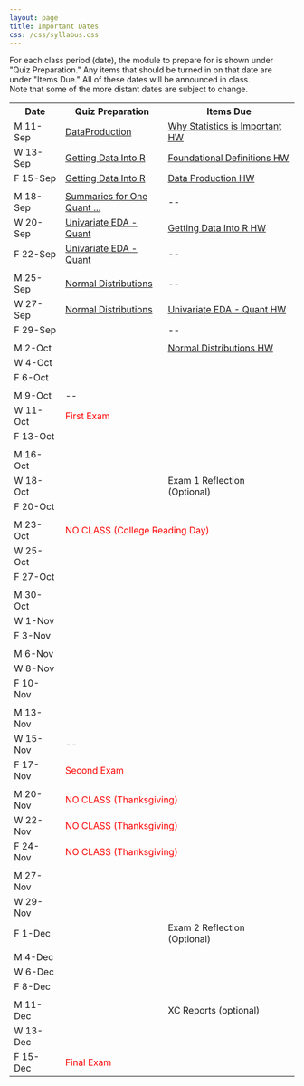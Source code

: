 ```yaml
---
layout: page
title: Important Dates
css: /css/syllabus.css
---
```


<div class="alert alert-info">
For each class period (date), the module to prepare for is shown under "Quiz Preparation." Any items that should be turned in on that date are under "Items Due." All of these dates will be announced in class.
</div>

<div class="alert alert-warn">
Note that some of the more distant dates are subject to change.
</div>

<table width="100%">
<tr><th width="18%">Date</th><th width="36%">Quiz Preparation</th><th width="46%">Items Due</th></tr>
<tr><td>M 11-Sep</td>
    <td><a href="../modules/DataProduction">DataProduction</a></td>
    <td><a href="../modules/WhyStats_HW">Why Statistics is Important HW</a></td></tr>
<tr><td>W 13-Sep</td>
    <td><a href="../modules/GettingDataIntoR">Getting Data Into R</a></td>
    <td><a href="../modules/FoundationalDefns_HW">Foundational Definitions HW</a></td></tr>
<tr><td>F 15-Sep</td>
    <td><a href="../modules/GettingDataIntoR">Getting Data Into R</a></td>
    <td><a href="../modules/DataProduction_HW">Data Production HW</a></td></tr>
    
<tr><td></td><td></td><td></td></tr>
<tr><td>M 18-Sep</td>
    <td><a href="../modules/UEDAQuant1">Summaries for One Quant ...</a></td>
    <td>--</td></tr>
<tr><td>W 20-Sep</td>
    <td><a href="../modules/UEDAQuant2">Univariate EDA - Quant</a></td>
    <td><a href="../modules/GettingDataIntoR_HW">Getting Data Into R HW</a></td></tr>
<tr><td>F 22-Sep</td>
    <td><a href="../modules/UEDAQuant2">Univariate EDA - Quant</a></td>
    <td>--</td></tr>
    
<tr><td></td><td></td><td></td></tr>
<tr><td>M 25-Sep</td>
    <td><a href="../modules/NormalDist">Normal Distributions</a></td>
    <td>--</td></tr>
<tr><td>W 27-Sep</td>
    <td><a href="../modules/NormalDist">Normal Distributions</a></td>
    <td><a href="../modules/UEDAQuant2_HW">Univariate EDA - Quant HW</a></td></tr>
<tr><td>F 29-Sep</td>
    <td></td>
    <td>--</td></tr>
    
<tr><td></td><td></td><td></td></tr>
<tr><td>M 2-Oct</td>
    <td></td>
    <td><a href="../modules/NormalDist_HW">Normal Distributions HW</a></td></tr>
<tr><td>W 4-Oct</td>
    <td></td>
    <td></td></tr>
<tr><td>F 6-Oct</td>
    <td></td>
    <td></td></tr>
    
<tr><td></td><td></td><td></td></tr>
<tr><td>M 9-Oct</td>
    <td>--</td>
    <td></td></tr>
<tr><td>W 11-Oct</td>
    <td colspan="2"><span style="color:red">First Exam</span></td></tr>
<tr><td>F 13-Oct</td>
    <td></td>
    <td></td></tr>
    
<tr><td></td><td></td><td></td></tr>
<tr><td>M 16-Oct</td>
    <td></td>
    <td></td></tr>
<tr><td>W 18-Oct</td>
    <td></td>
    <td>Exam 1 Reflection (Optional)</td></tr>
<tr><td>F 20-Oct</td>
    <td></td>
    <td></td></tr>
    
<tr><td></td><td></td><td></td></tr>
<tr><td>M 23-Oct</td>
    <td colspan="2"><span style="color:red">NO CLASS (College Reading Day)</span></td></tr>
<tr><td>W 25-Oct</td>
    <td></td>
    <td></td></tr>
<tr><td>F 27-Oct</td>
    <td></td>
    <td></td></tr>
    
<tr><td></td><td></td><td></td></tr>
<tr><td>M 30-Oct</td>
    <td></td>
    <td></td></tr>
<tr><td>W 1-Nov</td>
    <td></td>
    <td></td></tr>
<tr><td>F 3-Nov</td>
    <td></td>
    <td></td></tr>
    
<tr><td></td><td></td><td></td></tr>
<tr><td>M 6-Nov</td>
    <td></td>
    <td></td></tr>
<tr><td>W 8-Nov</td>
    <td></td>
    <td></td></tr>
<tr><td>F 10-Nov</td>
    <td></td>
    <td></td></tr>
    
<tr><td></td><td></td><td></td></tr>
<tr><td>M 13-Nov</td>
    <td></td>
    <td></td></tr>
<tr><td>W 15-Nov</td>
    <td>--</td>
    <td></td></tr>
<tr><td>F 17-Nov</td>
    <td colspan="2"><span style="color:red">Second Exam</span></td></tr>
    
<tr><td></td><td></td><td></td></tr>
<tr><td>M 20-Nov</td>
    <td colspan="2"><span style="color:red">NO CLASS (Thanksgiving)</span></td></tr>
<tr><td>W 22-Nov</td>
    <td colspan="2"><span style="color:red">NO CLASS (Thanksgiving)</span></td></tr>
<tr><td>F 24-Nov</td>
    <td colspan="2"><span style="color:red">NO CLASS (Thanksgiving)</span></td></tr>
    
<tr><td></td><td></td><td></td></tr>
<tr><td>M 27-Nov</td>
    <td></td>
    <td></td></tr>
<tr><td>W 29-Nov</td>
    <td></td>
    <td></td></tr>
<tr><td>F 1-Dec</td>
    <td></td>
    <td>Exam 2 Reflection (Optional)</td></tr>
    
<tr><td></td><td></td><td></td></tr>
<tr><td>M 4-Dec</td>
    <td></td>
    <td></td></tr>
<tr><td>W 6-Dec</td>
    <td></td>
    <td></td></tr>
<tr><td>F 8-Dec</td>
    <td></td>
    <td></td></tr>
    
<tr><td></td><td></td><td></td></tr>
<tr><td>M 11-Dec</td>
    <td></td>
    <td>XC Reports (optional)</td></tr>
<tr><td>W 13-Dec</td>
    <td></td>
    <td></td></tr>
<tr><td>F 15-Dec</td>
    <td colspan="2"><span style="color:red">Final Exam</span></td></tr>
</table>
